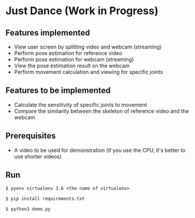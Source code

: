 # Just Dance (Work in Progress)

## Features implemented
- View user screen by splitting video and webcam (streaming)
- Perform pose estimation for reference video
- Perform pose estimation for webcam (streaming)
- View the pose estimation result on the webcam
- Perform movement calculation and viewing for specific joints

## Features to be implemented
- Calculate the sensitivity of specific joints to movement
- Compare the similarity between the skeleton of reference video and the webcam

## Prerequisites
- A video to be used for demonstration (if you use the CPU, it's better to use shorter videos)

## Run
```
$ pyenv virtualenv 3.6 <the name of virtualenv>
```

```
$ pip install requirements.txt
```

```
$ python3 demo.py
```
